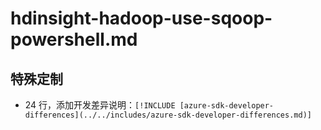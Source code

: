 # hdinsight-hadoop-use-sqoop-powershell.md

## 特殊定制

* 24 行，添加开发差异说明：`[!INCLUDE [azure-sdk-developer-differences](../../includes/azure-sdk-developer-differences.md)]`